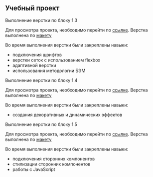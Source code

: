 ## Учебный проект


Выполнение верстки по блоку 1.3

Для просмотра проекта, необходимо перейти по [ссылке](https://bbrvi2008.github.io/cps-service).
Верстка выполнена по [макету](https://www.figma.com/file/bZw1N2Q11xjRlRZWgpN74I/Block4)

Во время выполнения верстки были закреплены навыки:
- подключения шрифтов
- верстки сеток с использованием flexbox
- адаптивной верстки
- использования методологии БЭМ

Выполнение верстки по блоку 1.4

Для просмотра проекта, необходимо перейти по [ссылке](https://bbrvi2008.github.io/cps-service/sidebar.html).
Верстка выполнена по [макету](https://www.figma.com/file/VcovJdfnWZ8phhsqbAUIBr/Block-5-task)

Во время выполнения верстки были закреплены навыки:
- создания декоративных и динамических эффектов

Выполнение верстки по блоку 1.5

Для просмотра проекта, необходимо перейти по [ссылке](https://bbrvi2008.github.io/cps-service).
Верстка выполнена по [макету](https://www.figma.com/file/dYxTnDZa3xXgpHbcpbVm95/Block6)

Во время выполнения верстки были закреплены навыки:
- подключения сторонних компонентов
- стилизации сторонних компонентов
- работы с JavaScript